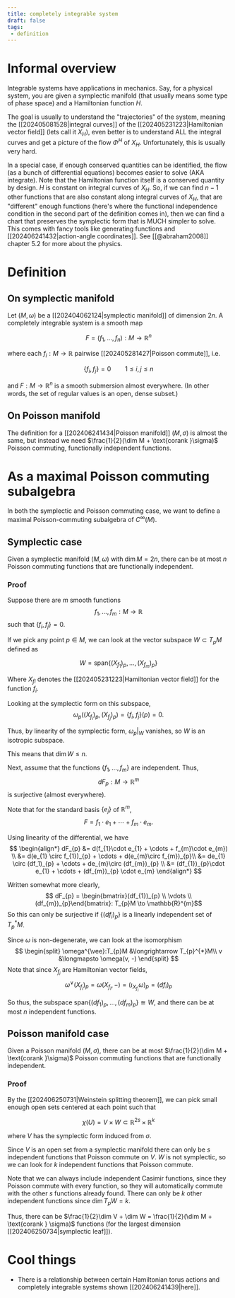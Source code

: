 ```yaml
---
title: completely integrable system
draft: false
tags:
 - definition
---
```

# Informal overview
Integrable systems have applications in mechanics.
Say, for a physical system, you are given a symplectic manifold (that usually means some type of phase space) and a Hamiltonian function $H$.

The goal is usually to understand the "trajectories" of the system, meaning the [[202405081528|integral curves]] of the [[202405231223|Hamiltonian vector field]] (lets call it $X_{H}$), even better is to understand ALL the integral curves and get a picture of the flow $\Phi^{H}$ of $X_{H}$.
Unfortunately, this is usually very hard.

In a special case, if enough conserved quantities can be identified, the flow (as a bunch of differential equations) becomes easier to solve (AKA integrate).
Note that the Hamiltonian function itself is a conserved quantity by design.
$H$ is constant on integral curves of $X_{H}$.
So, if we can find $n-1$ other functions that are also constant along integral curves of $X_{H}$, that are "different" enough functions (here's where the functional independence condition in the second part of the definition comes in),
then we can find a chart that preserves the symplectic form that is MUCH simpler to solve.
This comes with fancy tools like generating functions and [[202406241432|action-angle coordinates]]. 
See [[@abraham2008]] chapter 5.2 for more about the physics. 

# Definition
## On symplectic manifold
Let $(M, \omega)$ be a [[202404062124|symplectic manifold]] of dimension $2n$. 
A completely integrable system is a smooth map

$$ F = (f_{1},\dots, f_{n}):M \longrightarrow \mathbb{R}^{n}$$

where each $f_{i}:M \to \mathbb{R}$ pairwise [[202405281427|Poisson commute]], i.e.

$$ \{f_{i},f_{j}\} = 0 \qquad 1 \leq i,j \leq n$$

and $F:M \to \mathbb{R}^{n}$ is a smooth submersion almost everywhere.
(In other words, the set of regular values is an open, dense subset.)

## On Poisson manifold
The definition for a [[202406241434|Poisson manifold]] $(M, \sigma)$ is almost the same, but instead we need $\frac{1}{2}(\dim M + \text{corank }\sigma)$ Poisson commuting, functionally independent functions. 

# As a maximal Poisson commuting subalgebra
In both the symplectic and Poisson commuting case, we want to define a maximal Poisson-commuting subalgebra of $C^\infty(M)$. 

## Symplectic case
Given a symplectic manifold $(M, \omega)$ with $\dim M = 2n$, there can be at most $n$ Poisson commuting functions that are functionally independent.

### Proof
Suppose there are $m$ smooth functions
$$ f_{1}, \dots, f_{m}:M \longrightarrow \mathbb{R}$$
such that $\{f_{i}, f_{j}\} = 0$.

If we pick any point $p \in M$, we can look at the vector subspace $W \subset T_{p}M$ defined as

$$ W = \text{span}\{(X_{f_{1}})_{p}, \dots, (X_{f_{m}})_{p}\}$$

Where $X_{f_{}{i}}$ denotes the [[202405231223|Hamiltonian vector field]] for the function $f_{i}$.

Looking at the symplectic form on this subspace,
$$ \omega_{p}((X_{f_{i}})_{p}, (X_{f_{j}})_{p}) = \{f_{i}, f_{j}\}(p) = 0.$$

Thus, by linearity of the symplectic form, $\omega_{p}|_{W}$ vanishes, so $W$ is an isotropic subspace.

This means that $\dim W \leq n$.

Next, assume that the functions $\{f_{1}, \dots, f_{m}\}$ are independent.
Thus,
$$ dF_{p}:M \longrightarrow \mathbb{R}^{m}$$
is surjective (almost everywhere).

Note that for the standard basis $\{e_{j}\}$ of $\mathbb{R}^{m}$,
$$ F = f_{1}\cdot e_{1} + \cdots + f_{m}\cdot e_{m}.$$

Using linearity of the differential, we have
$$
\begin{align*}
dF_{p} &= d(f_{1}\cdot e_{1} + \cdots + f_{m}\cdot e_{m}) \\
	   &= d(e_{1} \circ f_{1})_{p} + \cdots + d(e_{m}\circ f_{m})_{p}\\
	   &= de_{1} \circ (df_1)_{p} + \cdots + de_{m}\circ (df_{m})_{p} \\
&= (df_{1})_{p}\cdot e_{1} + \cdots + (df_{m})_{p} \cdot e_{m}
\end{align*}
$$

Written somewhat more clearly,
$$ dF_{p} = \begin{bmatrix}(df_{1})_{p} \\ \vdots \\ (df_{m})_{p}\end{bmatrix}: T_{p}M \to \mathbb{R}^{m}$$
So this can only be surjective if $\{(df_{i})_{p}\}$ is a linearly independent set of $T_{p}^{*}M$.

Since $\omega$ is non-degenerate, we can look at the isomorphism
$$
\begin{split}
  \omega^{\vee}:T_{p}M &\longrightarrow T_{p}^{*}M\\
  v &\longmapsto \omega(v, -)
\end{split}
$$
Note that since $X_{f_{i}}$ are Hamiltonian vector fields,
$$\omega^{\vee}(X_{f_{i}})_{p} = \omega(X_{f_{i}}, - ) = (\iota_{X_{f_{i}}}\omega)_{p} = (df_{i})_{p}$$

So thus, the subspace $\text{span}\{(df_{1})_{p}, \dots, (df_{m})_{p}\} \cong W$, and there can be at most $n$ independent functions.

## Poisson manifold case
Given a Poisson manifold $(M, \sigma)$, there can be at most $\frac{1}{2}(\dim M + \text{corank }\sigma)$ Poisson commuting functions that are functionally independent.

### Proof
By the [[202406250731|Weinstein splitting theorem]], we can pick small enough open sets centered at each point such that

$$\chi(U) = V \times W \subset \mathbb{R}^{2s} \times \mathbb{R}^{k}$$

where $V$ has the symplectic form induced from $\sigma$.

Since $V$ is an open set from a symplectic manifold there can only be $s$ independent functions that Poisson commute on $V$.
$W$ is not symplectic, so we can look for $k$ independent functions that Poisson commute.

Note that we can always include independent Casimir functions, since they Poisson commute with every function, so they will automatically commute with the other $s$ functions already found.
There can only be $k$ other independent functions since $\dim T_{p}W = k$.

Thus, there can be $\frac{1}{2}\dim V + \dim W = \frac{1}{2}(\dim M + \text{corank } \sigma)$ functions (for the largest dimension [[202406250734|symplectic leaf]]).

# Cool things
- There is a relationship between certain Hamiltonian torus actions and completely integrable systems shown [[202406241439|here]]. 

